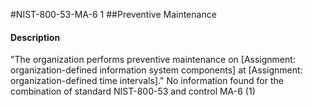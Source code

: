 #NIST-800-53-MA-6 1
##Preventive Maintenance
#### Description
"The organization performs preventive maintenance on [Assignment: organization-defined information system components] at [Assignment: organization-defined time intervals]."
No information found for the combination of standard NIST-800-53 and control MA-6 (1)
